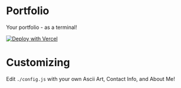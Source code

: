# Portfolio
Your portfolio - as a terminal!
<p align="">
<a href="https://vercel.com/new/clone?repository-url=https%3A%2F%2Fgithub.com%2Faarush-narang%2Fportfolio&env=portfolio">
 <img title="Deploy with Vercel" src="https://vercel.com/button">
 </a>
</p>

# Customizing
Edit `./config.js` with your own Ascii Art, Contact Info, and About Me!
